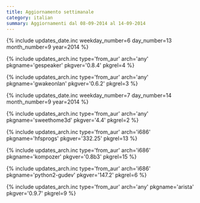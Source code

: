 ```yaml
---
title: Aggiornamento settimanale
category: italian
summary: Aggiornamenti dal 08-09-2014 al 14-09-2014
---
```


{% include updates_date.inc weekday_number=6 day_number=13 month_number=9 year=2014 %}

{% include updates_arch.inc type='from_aur' arch='any' pkgname='gespeaker' pkgver='0.8.4' pkgrel=4 %}

{% include updates_arch.inc type='from_aur' arch='any' pkgname='gwakeonlan' pkgver='0.6.2' pkgrel=3 %}

{% include updates_date.inc weekday_number=7 day_number=14 month_number=9 year=2014 %}

{% include updates_arch.inc type='from_aur' arch='any' pkgname='sweethome3d' pkgver='4.4' pkgrel=2 %}

{% include updates_arch.inc type='from_aur' arch='i686' pkgname='hfsprogs' pkgver='332.25' pkgrel=13 %}

{% include updates_arch.inc type='from_aur' arch='i686' pkgname='kompozer' pkgver='0.8b3' pkgrel=15 %}

{% include updates_arch.inc type='from_aur' arch='i686' pkgname='python2-gudev' pkgver='147.2' pkgrel=6 %}

{% include updates_arch.inc type='from_aur' arch='any' pkgname='arista' pkgver='0.9.7' pkgrel=9 %}
